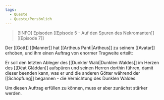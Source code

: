 ```yaml
---
tags:
  - Queste
  - Queste/Persönlich
---
```

> [!INFO] Episoden
> [[Episode 5 - Auf den Spuren des Nekromanten]]
> [[Episode 7]]

Der [[Gott]] [[Manner]] hat [[Artheus Panti|Artheus]] zu seinem [[Avatar]] erhoben, und ihm einen Auftrag von enormer Tragweite erteilt:

Er soll den letzten Ableger des [[Dunkler Wald|Dunklen Waldes]] im Herzen des [[Dëat Gláddan]] aufspüren und seinen Herren dorthin führen, damit dieser beenden kann, was er und die anderen Götter während der [[Schöpfung]] begannen - die Vernichtung des Dunklen Waldes.

Um diesen Auftrag erfüllen zu können, muss er aber zunächst stärker werden.